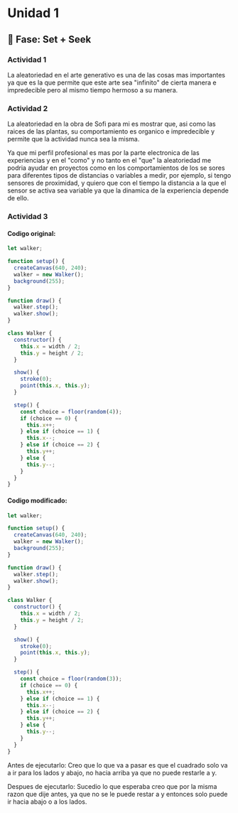 # Unidad 1

## 🔎 Fase: Set + Seek

### Actividad 1
La aleatoriedad en el arte generativo es una de las cosas mas importantes ya que es la que permite que este arte sea "infinito" de cierta manera e impredecible pero al mismo tiempo hermoso a su manera.

### Actividad 2
La aleatoriedad en la obra de Sofi para mi es mostrar que, asi como las raices de las plantas, su comportamiento es organico e impredecible y permite que la actividad nunca sea la misma.

Ya que mi perfil profesional es mas por la parte electronica de las experiencias y en el "como" y no tanto en el "que" la aleatoriedad me podria ayudar en proyectos como en los comportamientos de los se sores para diferentes tipos de distancias o variables a medir, por ejemplo, si tengo sensores de proximidad, y quiero que con el tiempo la distancia a la que el sensor se activa sea variable ya que la dinamica de la experiencia depende de ello.

### Actividad 3 

#### Codigo original:
``` .js
let walker;

function setup() {
  createCanvas(640, 240);
  walker = new Walker();
  background(255);
}

function draw() {
  walker.step();
  walker.show();
}

class Walker {
  constructor() {
    this.x = width / 2;
    this.y = height / 2;
  }

  show() {
    stroke(0);
    point(this.x, this.y);
  }

  step() {
    const choice = floor(random(4));
    if (choice == 0) {
      this.x++;
    } else if (choice == 1) {
      this.x--;
    } else if (choice == 2) {
      this.y++;
    } else {
      this.y--;
    }
  }
}
```
#### Codigo modificado:
``` .js
let walker;

function setup() {
  createCanvas(640, 240);
  walker = new Walker();
  background(255);
}

function draw() {
  walker.step();
  walker.show();
}

class Walker {
  constructor() {
    this.x = width / 2;
    this.y = height / 2;
  }

  show() {
    stroke(0);
    point(this.x, this.y);
  }

  step() {
    const choice = floor(random(3));
    if (choice == 0) {
      this.x++;
    } else if (choice == 1) {
      this.x--;
    } else if (choice == 2) {
      this.y++;
    } else {
      this.y--;
    }
  }
}
```
Antes de ejecutarlo: Creo que lo que va a pasar es que el cuadrado solo va a ir para los lados y abajo, no hacia arriba ya que no puede restarle a y.

Despues de ejecutarlo: Sucedio lo que esperaba creo que por la misma razon que dije antes, ya que no se le puede restar a y entonces solo puede ir hacia abajo o a los lados.
